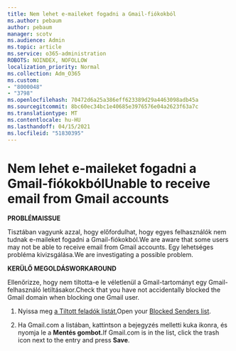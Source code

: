 ```yaml
---
title: Nem lehet e-maileket fogadni a Gmail-fiókokból
ms.author: pebaum
author: pebaum
manager: scotv
ms.audience: Admin
ms.topic: article
ms.service: o365-administration
ROBOTS: NOINDEX, NOFOLLOW
localization_priority: Normal
ms.collection: Adm_O365
ms.custom:
- "8000048"
- "3798"
ms.openlocfilehash: 70472d6a25a386eff623389d29a4463098adb45a
ms.sourcegitcommit: 8bc60ec34bc1e40685e3976576e04a2623f63a7c
ms.translationtype: MT
ms.contentlocale: hu-HU
ms.lasthandoff: 04/15/2021
ms.locfileid: "51830395"
---
```

# <a name="unable-to-receive-email-from-gmail-accounts"></a><span data-ttu-id="d7edb-102">Nem lehet e-maileket fogadni a Gmail-fiókokból</span><span class="sxs-lookup"><span data-stu-id="d7edb-102">Unable to receive email from Gmail accounts</span></span>

<span data-ttu-id="d7edb-103">**PROBLÉMA**</span><span class="sxs-lookup"><span data-stu-id="d7edb-103">**ISSUE**</span></span>

<span data-ttu-id="d7edb-104">Tisztában vagyunk azzal, hogy előfordulhat, hogy egyes felhasználók nem tudnak e-maileket fogadni a Gmail-fiókokból.</span><span class="sxs-lookup"><span data-stu-id="d7edb-104">We are aware that some users may not be able to receive email from Gmail accounts.</span></span> <span data-ttu-id="d7edb-105">Egy lehetséges probléma kivizsgálása.</span><span class="sxs-lookup"><span data-stu-id="d7edb-105">We are investigating a possible problem.</span></span>

<span data-ttu-id="d7edb-106">**KERÜLŐ MEGOLDÁS**</span><span class="sxs-lookup"><span data-stu-id="d7edb-106">**WORKAROUND**</span></span>

<span data-ttu-id="d7edb-107">Ellenőrizze, hogy nem tiltotta-e le véletlenül a Gmail-tartományt egy Gmail-felhasználó letiltásakor.</span><span class="sxs-lookup"><span data-stu-id="d7edb-107">Check that you have not accidentally blocked the Gmail domain when blocking one Gmail user.</span></span>

1. <span data-ttu-id="d7edb-108">Nyissa meg [a Tiltott feladók listát.](https://go.microsoft.com/fwlink/?linkid=2121010)</span><span class="sxs-lookup"><span data-stu-id="d7edb-108">Open your [Blocked Senders list](https://go.microsoft.com/fwlink/?linkid=2121010).</span></span>

2. <span data-ttu-id="d7edb-109">Ha Gmail.com a listában, kattintson a bejegyzés melletti kuka ikonra, és nyomja le a **Mentés gombot.**</span><span class="sxs-lookup"><span data-stu-id="d7edb-109">If Gmail.com is in the list, click the trash icon next to the entry and press **Save**.</span></span>
